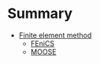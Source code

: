 # Summary

- [Finite element method](./fem/README.md)
    - [FEniCS](./fem/FEniCS.md)
    - [MOOSE](./fem/MOOSE.md)

